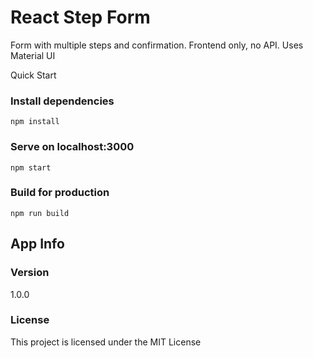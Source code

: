 # React Step Form
Form with multiple steps and confirmation. Frontend only, no API. Uses Material UI

Quick Start
### Install dependencies
  `npm install`

### Serve on localhost:3000
  `npm start`

### Build for production
  `npm run build`

## App Info

### Version
1.0.0

### License
This project is licensed under the MIT License